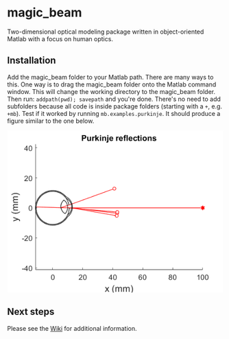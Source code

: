# magic_beam
Two-dimensional optical modeling package written in object-oriented Matlab with a focus on human optics. 

## Installation
Add the magic_beam folder to your Matlab path. There are many ways to this. One way is to drag the magic_beam folder onto the Matlab command window. This will change the working directory to the magic_beam folder. Then run: `addpath(pwd); savepath` and you're done. There's no need to add subfolders because all code is inside package folders (starting with a `+`, e.g. `+mb`). Test if it worked by running `mb.examples.purkinje`. It should produce a figure similar to the one below.

![mb_examples.purkinje.m](./resources/mb_examples_purkinje.png)

## Next steps

Please see the [Wiki](https://github.magicleap.com/qx/magic_beam/wiki) for additional information.
